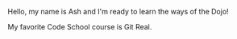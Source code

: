 Hello, my name is Ash and I'm ready to learn the ways of the Dojo!

My favorite Code School course is Git Real. 